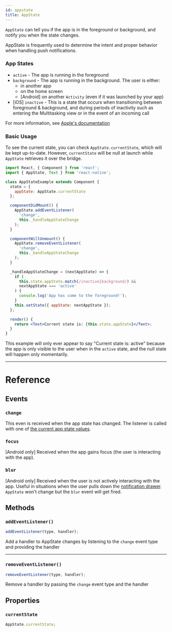 ```yaml
---
id: appstate
title: AppState
---
```


`AppState` can tell you if the app is in the foreground or background, and notify you when the state changes.

AppState is frequently used to determine the intent and proper behavior when handling push notifications.

### App States

- `active` - The app is running in the foreground
- `background` - The app is running in the background. The user is either:
  - in another app
  - on the home screen
  - [Android] on another `Activity` (even if it was launched by your app)
- [iOS] `inactive` - This is a state that occurs when transitioning between foreground & background, and during periods of inactivity such as entering the Multitasking view or in the event of an incoming call

For more information, see [Apple's documentation](https://developer.apple.com/documentation/uikit/app_and_scenes/managing_your_app_s_life_cycle)

### Basic Usage

To see the current state, you can check `AppState.currentState`, which will be kept up-to-date. However, `currentState` will be null at launch while `AppState` retrieves it over the bridge.

```jsx
import React, { Component } from 'react';
import { AppState, Text } from 'react-native';

class AppStateExample extends Component {
  state = {
    appState: AppState.currentState
  };

  componentDidMount() {
    AppState.addEventListener(
      'change',
      this._handleAppStateChange
    );
  }

  componentWillUnmount() {
    AppState.removeEventListener(
      'change',
      this._handleAppStateChange
    );
  }

  _handleAppStateChange = (nextAppState) => {
    if (
      this.state.appState.match(/inactive|background/) &&
      nextAppState === 'active'
    ) {
      console.log('App has come to the foreground!');
    }
    this.setState({ appState: nextAppState });
  };

  render() {
    return <Text>Current state is: {this.state.appState}</Text>;
  }
}
```

This example will only ever appear to say "Current state is: active" because the app is only visible to the user when in the `active` state, and the null state will happen only momentarily.

---

# Reference

## Events

### `change`

This even is received when the app state has changed. The listener is called with one of [the current app state values](appstate.md#app-states).

### `focus`

[Android only] Received when the app gains focus (the user is interacting with the app).

### `blur`

[Android only] Received when the user is not actively interacting with the app. Useful in situations when the user pulls down the [notification drawer](https://developer.android.com/guide/topics/ui/notifiers/notifications#bar-and-drawer). `AppState` won't change but the `blur` event will get fired.

## Methods

### `addEventListener()`

```jsx
addEventListener(type, handler);
```

Add a handler to AppState changes by listening to the `change` event type and providing the handler

<!-- TODO: now that AppState is a subclass of NativeEventEmitter, we could deprecate `addEventListener` and `removeEventListener` and use `addListener` and `listener.remove()` directly. That will be a breaking change though, as both the method and event names are different (addListener events are currently required to be globally unique). -->

---

### `removeEventListener()`

```jsx
removeEventListener(type, handler);
```

Remove a handler by passing the `change` event type and the handler

## Properties

### `currentState`

```jsx
AppState.currentState;
```
